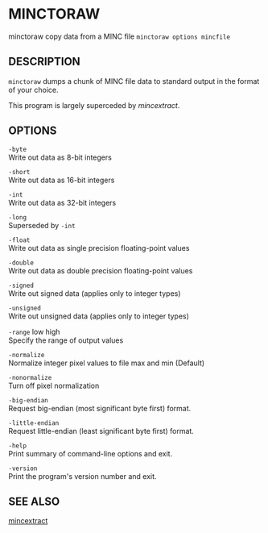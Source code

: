 ---
---
# MINCTORAW

minctoraw copy data from a MINC file
`minctoraw options mincfile`

## DESCRIPTION

`minctoraw` dumps a chunk of MINC file data to standard output in the format of your choice.

This program is largely superceded by *mincextract*.

## OPTIONS

`-byte`  
Write out data as 8-bit integers

`-short`  
Write out data as 16-bit integers

`-int`  
Write out data as 32-bit integers

`-long`  
Superseded by `-int`

`-float`  
Write out data as single precision floating-point values

`-double`  
Write out data as double precision floating-point values

`-signed`  
Write out signed data (applies only to integer types)

`-unsigned`  
Write out unsigned data (applies only to integer types)

`-range` low high  
Specify the range of output values

`-normalize`  
Normalize integer pixel values to file max and min (Default)

`-nonormalize`  
Turn off pixel normalization

`-big-endian`  
Request big-endian (most significant byte first) format.

`-little-endian`  
Request little-endian (least significant byte first) format.

`-help`  
Print summary of command-line options and exit.

`-version`  
Print the program's version number and exit.

## SEE ALSO

[mincextract](mincextract)
